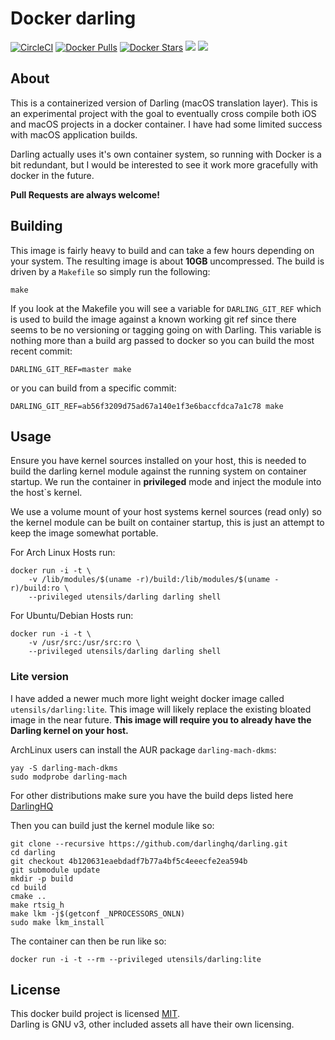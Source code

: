 # Docker darling

[![CircleCI](https://circleci.com/gh/utensils/docker-darling.svg?style=svg)](https://circleci.com/gh/utensils/docker-darling) [![Docker Pulls](https://img.shields.io/docker/pulls/utensils/darling.svg)](https://hub.docker.com/r/utensils/darling/) [![Docker Stars](https://img.shields.io/docker/stars/utensils/darling.svg)](https://hub.docker.com/r/utensils/darling/) [![](https://images.microbadger.com/badges/image/utensils/darling.svg)](https://microbadger.com/images/utensils/darling "Get your own image badge on microbadger.com") [![](https://images.microbadger.com/badges/version/utensils/darling.svg)](https://microbadger.com/images/utensils/darling "Get your own version badge on microbadger.com")  

## About

This is a containerized version of Darling (macOS translation layer). This is an experimental project with the goal to eventually cross compile both iOS and macOS projects in a docker container. I have had some limited success with macOS application builds.

Darling actually uses it's own container system, so running with Docker is a bit redundant, but I would be interested to see it work more gracefully with docker in the future.  

**Pull Requests are always welcome!**

## Building

This image is fairly heavy to build and can take a few hours depending on your system. The resulting image is about **10GB** uncompressed.
The build is driven by a `Makefile` so simply run the following:
```shell
make
```

If you look at the Makefile you will see a variable for `DARLING_GIT_REF` which is used to build the image against a known working git ref since there seems to be no versioning or tagging going on with Darling. This variable is nothing more than a build arg passed to docker so you can build the most recent commit:
```shell
DARLING_GIT_REF=master make
```
or you can build from a specific commit:
```shell
DARLING_GIT_REF=ab56f3209d75ad67a140e1f3e6baccfdca7a1c78 make
```

## Usage

Ensure you have kernel sources installed on your host, this is needed to build the darling 
kernel module against the running system on container startup. We run the container in **privileged** mode and inject the module into the host`s kernel. 

We use a volume mount of your host systems kernel sources (read only) so the kernel module can be built on container startup, this is just an attempt to keep the image somewhat portable.

For Arch Linux Hosts run:
```shell
docker run -i -t \
    -v /lib/modules/$(uname -r)/build:/lib/modules/$(uname -r)/build:ro \
    --privileged utensils/darling darling shell
```

For Ubuntu/Debian Hosts run: 
```shell
docker run -i -t \
    -v /usr/src:/usr/src:ro \
    --privileged utensils/darling darling shell
```

### Lite version

I have added a newer much more light weight docker image called `utensils/darling:lite`. 
This image will likely replace the existing bloated image in the near future. 
**This image will require you to already have the Darling kernel on your host.**

ArchLinux users can install the AUR package `darling-mach-dkms`:
```shell
yay -S darling-mach-dkms
sudo modprobe darling-mach
```

For other distributions make sure you have the build deps listed here [DarlingHQ](https://wiki.darlinghq.org/build_instructions)

Then you can build just the kernel module like so:
```shell
git clone --recursive https://github.com/darlinghq/darling.git
cd darling
git checkout 4b120631eaebdadf7b77a4bf5c4eeecfe2ea594b
git submodule update
mkdir -p build
cd build
cmake ..
make rtsig_h
make lkm -j$(getconf _NPROCESSORS_ONLN)
sudo make lkm_install
```

The container can then be run like so:
```shell
docker run -i -t --rm --privileged utensils/darling:lite
```

## License

This docker build project is licensed [MIT](LICENSE).  
Darling is GNU v3, other included assets all have their own licensing.
